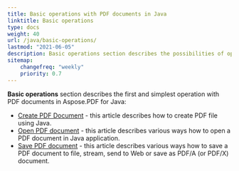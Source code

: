 ```yaml
---
title: Basic operations with PDF documents in Java
linktitle: Basic operations
type: docs
weight: 40
url: /java/basic-operations/
lastmod: "2021-06-05"
description: Basic operations section describes the possibilities of opening and saving PDF documents using the Aspose.PDF library.
sitemap:
    changefreq: "weekly"
    priority: 0.7
---
```


**Basic operations** section describes the first and simplest operation with PDF documents in Aspose.PDF for Java:

- [Create PDF Document](/pdf/java/create-document/) - this article describes how to create PDF file using Java.
- [Open PDF document](/pdf/java/open-pdf-document/) - this article describes various ways how to open a PDF document in Java application.
- [Save PDF document](/pdf/java/save-pdf-document/) - this article describes various ways how to save a PDF document to file, stream, send to Web or save as PDF/A (or PDF/X) document.
